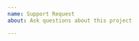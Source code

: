 ```yaml
---
name: Support Request
about: Ask questions about this project

---
```


<!-- 
STOP -- PLEASE READ!

GitHub is not the right place for support requests.

If you're looking for help, post your question on the [Kubernetes Slack ](http://slack.k8s.io/) #sig-storage Channel.

If the matter is security related, please disclose it privately via https://kubernetes.io/security/.
-->

